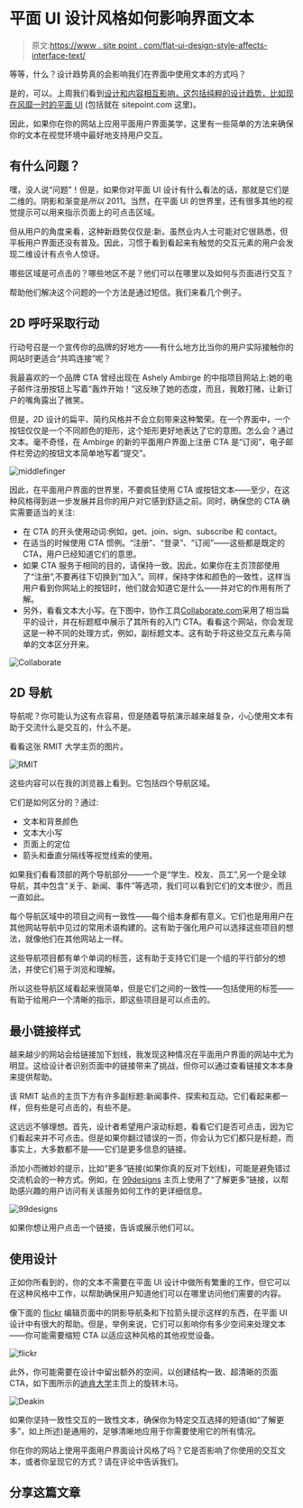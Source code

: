 # 平面 UI 设计风格如何影响界面文本

> 原文:[https://www . site point . com/flat-ui-design-style-affects-interface-text/](https://www.sitepoint.com/flat-ui-design-style-affects-interface-text/)

等等，什么？设计趋势真的会影响我们在界面中使用文本的方式吗？

是的，可以。上周我们看到[设计和内容相互影响，这包括纯粹的设计趋势，比如现在风靡一时的](https://www.sitepoint.com/make-text-content-mobile-friendly/)[平面 UI](https://www.sitepoint.com/getting-started-flat-ui-design/) (包括就在 sitepoint.com 这里)。

因此，如果你在你的网站上应用平面用户界面美学，这里有一些简单的方法来确保你的文本在视觉环境中最好地支持用户交互。

## 有什么问题？

嘿，没人说“问题”！但是，如果你对平面 UI 设计有什么看法的话，那就是它们是二维的。阴影和渐变是*所以* 2011。当然，在平面 UI 的世界里，还有很多其他的视觉提示可以用来指示页面上的可点击区域。

但从用户的角度来看，这种新趋势仅仅是:新。虽然业内人士可能对它很熟悉，但平板用户界面还没有普及。因此，习惯于看到看起来有触觉的交互元素的用户会发现二维设计有点令人惊讶。

哪些区域是可点击的？哪些地区不是？他们可以在哪里以及如何与页面进行交互？

帮助他们解决这个问题的一个方法是通过短信。我们来看几个例子。

## 2D 呼吁采取行动

行动号召是一个宣传你的品牌的好地方——有什么地方比当你的用户实际接触你的网站时更适合“共鸣连接”呢？

我最喜欢的一个品牌 CTA 曾经出现在 Ashely Ambirge 的中指项目网站上:她的电子邮件注册按钮上写着“轰炸开始！”这反映了她的态度，而且，我敢打赌，让新订户的嘴角露出了微笑。

但是，2D 设计的扁平、简约风格并不会立刻带来这种繁荣。在一个界面中，一个按钮仅仅是一个不同颜色的矩形，这个矩形更好地表达了它的意图。怎么会？通过文本。毫不奇怪，在 Ambirge 的新的平面用户界面上注册 CTA 是“订阅”，电子邮件栏旁边的按钮文本简单地写着“提交”。

![middlefinger](../Images/7d319f51d08227031cf695f61babf7c2.png)

因此，在平面用户界面的世界里，不要疯狂使用 CTA 或按钮文本——至少，在这种风格得到进一步发展并且你的用户对它感到舒适之前。同时，确保您的 CTA 确实需要适当的关注:

*   在 CTA 的开头使用动词:例如，get、join、sign、subscribe 和 contact。
*   在适当的时候使用 CTA 惯例。“注册”、“登录”、“订阅”——这些都是既定的 CTA，用户已经知道它们的意思。
*   如果 CTA 服务于相同的目的，请保持一致。因此，如果你在主页顶部使用了“注册”,不要再往下切换到“加入”。同样，保持字体和颜色的一致性，这样当用户看到你网站上的按钮时，他们就会知道它是什么——并对它的作用有所了解。
*   另外，看看文本大小写。在下图中，协作工具[Collaborate.com](http://collaborate.com/)采用了相当扁平的设计，并在标题框中展示了其所有的入门 CTA。看看这个网站，你会发现这是一种不同的处理方式，例如，副标题文本。这有助于将这些交互元素与简单的文本区分开来。

![Collaborate](../Images/17d63a0319802538d38ae449968bb8d4.png)

## 2D 导航

导航呢？你可能认为这有点容易，但是随着导航演示越来越复杂，小心使用文本有助于交流什么是交互的，什么不是。

看看这张 RMIT 大学主页的图片。

![RMIT](../Images/17a4893e8b6568c6119a54317595abc7.png)

这些内容可以在我的浏览器上看到。它包括四个导航区域。

它们是如何区分的？通过:

*   文本和背景颜色
*   文本大小写
*   页面上的定位
*   箭头和垂直分隔线等视觉线索的使用。

如果我们看看顶部的两个导航部分——一个是“学生、校友、员工”,另一个是全球导航，其中包含“关于、新闻、事件”等选项，我们可以看到它们的文本很少，而且一直如此。

每个导航区域中的项目之间有一致性——每个组本身都有意义。它们也是用用户在其他网站导航中见过的常用术语构建的。这有助于强化用户可以选择这些项目的想法，就像他们在其他网站上一样。

这些导航项目都有单个单词的标签，这有助于支持它们是一个组的平行部分的想法，并使它们易于浏览和理解。

所以这些导航区域看起来很简单，但是它们之间的一致性——包括使用的标签——有助于给用户一个清晰的指示，即这些项目是可以点击的。

## 最小链接样式

越来越少的网站会给链接加下划线，我发现这种情况在平面用户界面的网站中尤为明显。这给设计者识别页面中的链接带来了挑战，但你可以通过查看链接文本本身来提供帮助。

该 RMIT 站点的主页下方有许多副标题:新闻事件、探索和互动。它们看起来都一样，但有些是可点击的，有些不是。

这远远不够理想。首先，设计者希望用户滚动标题，看看它们是否可点击，因为它们看起来并不可点击。但是如果你翻过错误的一页，你会认为它们都只是标题，而事实上，大多数都不是——它们是更多信息的链接。

添加小而微妙的提示，比如“更多”链接(如果你真的反对下划线)，可能是避免错过交流机会的一种方式。例如，在 [99designs](http://www.99designs.com) 主页上使用了“了解更多”链接，以帮助感兴趣的用户访问有关该服务如何工作的更详细信息。

![99designs](../Images/b1e4a93f5d08654d4b3af2d20a92ac74.png)

如果你想让用户点击一个链接，告诉或展示他们可以。

## 使用设计

正如你所看到的，你的文本不需要在平面 UI 设计中做所有繁重的工作，但它可以在这种风格中工作，以帮助确保用户知道他们可以在哪里访问他们需要的内容。

像下面的 [flickr](http://flickr.com) 编辑页面中的阴影导航条和下拉箭头提示这样的东西，在平面 UI 设计中有很大的帮助。但是，举例来说，它们可以影响你有多少空间来处理文本——你可能需要缩短 CTA 以适应这种风格的其他视觉设备。

![flickr](../Images/9b4f1224079bce9dc9758dc1edfe16a6.png)

此外，你可能需要在设计中留出额外的空间，以创建结构一致、超清晰的页面 CTA，如下图所示的[迪肯大学](http://www.deakin.edu.au)主页上的旋转木马。

![Deakin](../Images/450f7edb9e785201478ca8408069b8d7.png)

如果你坚持一致性交互的一致性文本，确保你为特定交互选择的短语(如“了解更多”，如上所述)是通用的，足够清晰地应用于你需要使用它的所有情况。

你在你的网站上使用平面用户界面设计风格了吗？它是否影响了你使用的交互文本，或者你呈现它的方式？请在评论中告诉我们。

## 分享这篇文章